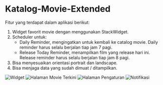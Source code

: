 # Katalog-Movie-Extended
Fitur yang terdapat dalam aplikasi berikut:
1. Widget favorit movie dengan menggunakan StackWidget.
2. Scheduler untuk:
   - Daily Reminder, mengingatkan untuk kembali ke catalog movie. Daily reminder harus selalu berjalan tiap jam 7 pagi.
   - Release Today Reminder, menampilkan film yang release hari ini. Release reminder harus selalu berjalan tiap jam 8 pagi.
3. Bisa menyesuaikan orientasi portrait dan landscape.
4. Bisa menjaga data yang sudah dimuat / ditampilkan.

![Widget](https://github.com/wahyuirgan/Katalog-Movie-Extended/blob/master/Screenshot/1.png)
![Halaman Movie Terkini](https://github.com/wahyuirgan/Katalog-Movie-Extended/blob/master/Screenshot/2.png)
![Halaman Pengaturan](https://github.com/wahyuirgan/Katalog-Movie-Extended/blob/master/Screenshot/3.png)
![Notifikasi](https://github.com/wahyuirgan/Katalog-Movie-Extended/blob/master/Screenshot/4.png)
